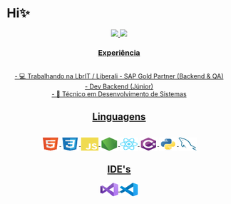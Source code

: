 <!---
DanielaLudwig1/DanielaLudwig1 is a ✨ special ✨ repository because its `README.md` (this file) appears on your GitHub profile.
You can click the Preview link to take a look at your changes.
--->
# Hi✨
 <div align=center >
 <a href="https://github.com/DanielaLudwig1"> 
   <img height="180em" src="https://github-readme-stats.vercel.app/api?username=DanielaLudwig1&show_icons=true&theme=tokyonight&include_all_commits=true&count_private=true"">

   <img height="180em"  src="https://github-readme-stats.vercel.app/api/top-langs/?username=DanielaLudwig1&layout=compact&langs_count=6&theme=tokyonight">
</div>


<h3 align=center>Experiência</h3>
<p align=center> 
<br>
- 💻 Trabalhando na LbrIT / Liberali - SAP Gold Partner (Backend & QA)
 <br>
 - Dev Backend (Júnior)
<br>
 - 🔭 Técnico em Desenvolvimento de Sistemas
 <br>
</p>
<h2 align=center> Linguagens </h2>
<div style="display: inline_block" align=center><br>
  <img align="center" alt="Dani-HTML" height="30" width="40" src="https://raw.githubusercontent.com/devicons/devicon/master/icons/html5/html5-original.svg">
  <img align="center" alt="Dani-CSS" height="30" width="40" src="https://raw.githubusercontent.com/devicons/devicon/master/icons/css3/css3-original.svg">
  <img align="center" alt="Dani-Js" height="30" width="40" src="https://raw.githubusercontent.com/devicons/devicon/master/icons/javascript/javascript-plain.svg">
  <img align="center" alt="Dani-NODE" height="30" width="40" src="https://raw.githubusercontent.com/devicons/devicon/master/icons/nodejs/nodejs-original.svg">
  <img align="center" alt="Dani-REACT" height="30" width="40" src="https://raw.githubusercontent.com/devicons/devicon/master/icons/react/react-original.svg">
  <img align="center" alt="Dani-C#" height="30" width="40" src="https://raw.githubusercontent.com/devicons/devicon/master/icons/csharp/csharp-original.svg">
  <img align="center" alt="Dani-Python" height="30" width="40" src="https://raw.githubusercontent.com/devicons/devicon/master/icons/python/python-original.svg">
  <img align="center" alt="Dani-MySQL" height="30" width="40" src="https://raw.githubusercontent.com/devicons/devicon/master/icons/mysql/mysql-original.svg">
   <!--<img align="right" alt="Dani-pic" height="150" style="border-radius:50px;" src="https://user-images.githubusercontent.com/127230187/227042992-f884aef7-a58a-47f5-9f2e-5c7e43eaa284.png">
   --->
</div>

<h2 align=center> IDE's </h2>
<div style="display: inline_block" align=center>
  <img align="center" alt="Dani-VisualStudio" height="30" width="40" src="https://raw.githubusercontent.com/devicons/devicon/master/icons/visualstudio/visualstudio-original.svg">
  <img align="center" alt="Dani-VSCode" height="30" width="40" src="https://raw.githubusercontent.com/devicons/devicon/master/icons/vscode/vscode-original.svg">
</div>
  
  
  <div>
    
 </div>
